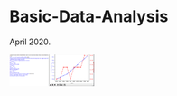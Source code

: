 # Basic-Data-Analysis
April 2020. 

<img src="https://github.com/multiskilled/Basic-Data-Analysis/blob/main/result%20screenshot.GIF" width="150">
